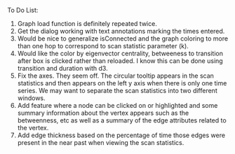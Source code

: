 To Do List:

1.  Graph load function is definitely repeated twice.
2.  Get the dialog working with text annotations marking the times entered.
3.  Would be nice to generalize isConnected and the graph coloring to more than one hop to correspond to scan statistic parameter (k).
4.  Would like the color by eigenvector centrality, betweeness to transition after box is clicked rather than reloaded.  I know this can be done using transition and duration with d3.
5.  Fix the axes.  They seem off. The circular tooltip appears in the scan statistics and then appears on the left y axis when there is only one time series.  We may want to separate the scan statistics into two different windows.
6.  Add feature where a node can be clicked on or highlighted and some summary information about the vertex appears such as the betweenness, etc as well as a summary of the edge attributes related to the vertex.
7.  Add edge thickness based on the percentage of time those edges were present in the near past when viewing the scan statistics.
